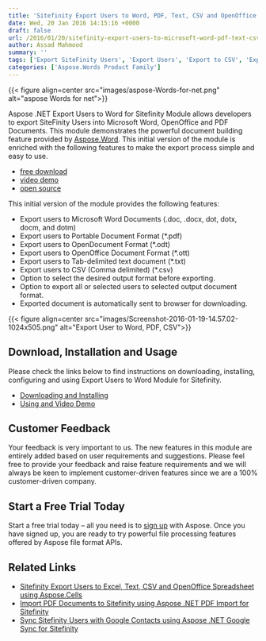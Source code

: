 ```yaml
---
title: 'Sitefinity Export Users to Word, PDF, Text, CSV and OpenOffice Documents using Aspose.Words .NET'
date: Wed, 20 Jan 2016 14:15:16 +0000
draft: false
url: /2016/01/20/sitefinity-export-users-to-microsoft-word-pdf-text-csv-and-openoffice-documents-using-aspose.words-.net/
author: Assad Mahmood
summary: ''
tags: ['Export SiteFinity Users', 'Export Users', 'Export to CSV', 'Export to Doc', 'Export to Docx', 'Export to PDF', 'Export to txt', 'SiteFinity', 'Telerik', 'TelerikSiteFinity']
categories: ['Aspose.Words Product Family']
---
```




{{< figure align=center src="images/aspose-Words-for-net.png" alt="aspose Words for net">}}


Aspose .NET Export Users to Word for Sitefinity Module allows developers to export SiteFinity Users into Microsoft Word, OpenOffice and PDF Documents. This module demonstrates the powerful document building feature provided by [Aspose.Word][1]. This initial version of the module is enriched with the following features to make the export process simple and easy to use.

*   [free download][2]
*   [video demo][3]
*   [open source][4]

This initial version of the module provides the following features:

*   Export users to Microsoft Word Documents (.doc, .docx, dot, dotx, docm, and dotm)
*   Export users to Portable Document Format (\*.pdf)
*   Export users to OpenDocument Format (\*.odt)
*   Export users to OpenOffice Document Format (\*.ott)
*   Export users to Tab-delimited text document (\*.txt)
*   Export users to CSV (Comma delimited) (\*.csv)
*   Option to select the desired output format before exporting.
*   Option to export all or selected users to selected output document format.
*   Exported document is automatically sent to browser for downloading.



{{< figure align=center src="images/Screenshot-2016-01-19-14.57.02-1024x505.png" alt="Export User to Word, PDF, CSV">}}


## Download, Installation and Usage

Please check the links below to find instructions on downloading, installing, configuring and using Export Users to Word Module for Sitefinity.

*   [Downloading and Installing][5]
*   [Using and Video Demo][6]

## Customer Feedback

Your feedback is very important to us. The new features in this module are entirely added based on user requirements and suggestions. Please feel free to provide your feedback and raise feature requirements and we will always be keen to implement customer-driven features since we are a 100% customer-driven company.

## Start a Free Trial Today

Start a free trial today – all you need is to [sign up][7] with Aspose. Once you have signed up, you are ready to try powerful file processing features offered by Aspose file format APIs.

## Related Links

*   [Sitefinity Export Users to Excel, Text, CSV and OpenOffice Spreadsheet using Aspose.Cells][8]
*   [Import PDF Documents to Sitefinity using Aspose .NET PDF Import for Sitefinity][9]
*   [Sync Sitefinity Users with Google Contacts using Aspose .NET Google Sync for Sitefinity][10]




[1]: https://products.aspose.com/words/net
[2]: https://docs.aspose.com/
[3]: https://youtu.be/Xyu3iUQfAq8
[4]: https://docs.aspose.com/
[5]: https://docs.aspose.com/display/wordsnet/Sitefinity+Export+Users+to+Word#SitefinityExportUserstoWord-DownloadingandInstalling
[6]: https://docs.aspose.com/display/wordsnet/Sitefinity+Export+Users+to+Word#SitefinityExportUserstoWord-UsingandVideoDemo
[7]: http://www.aspose.com
[8]: https://blog.aspose.com/2015/11/21/sitefinity-export-users-to-excel-text-csv-and-openoffice-spreadsheet-using-aspose.cells/
[9]: https://blog.aspose.com/2015/02/08/import-pdf-documents-to-sitefinity-using-aspose-.net-pdf-import-for-sitefinity/
[10]: https://blog.aspose.com/2015/01/23/sync-sitefinity-users-with-google-contacts-using-aspose-.net-google-sync-for-sitefinity/




